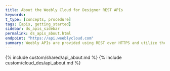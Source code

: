 ```yaml
---
title: About the Weebly Cloud for Designer REST APIs
keywords:
t_type: [concepts, procedure]
tags: [apis, getting_started]
sidebar: ds_apis_sidebar
permalink: ds_apis_about.html
endpoint: "https://api.weeblycloud.com"
summary: Weebly APIs are provided using REST over HTTPS and utilize the HTTP verbs GET, POST, PUT, PATCH and DELETE. We provide a number of client libraries to help get you started. See the following sections for more general information about using our APIs.
---
```

{% include custom/shared/api_about.md %}
{% include custom/cloud_des/api_about.md %}

